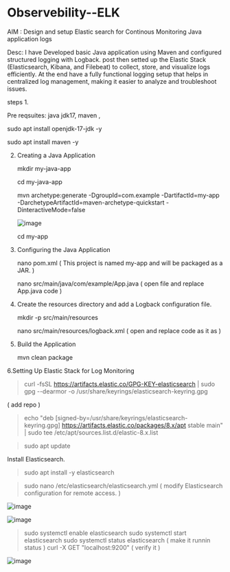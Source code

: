 # Observebility--ELK

AIM : Design and setup Elastic search for Continous Monitoring Java application logs

Desc: I have Developed  basic  Java application using Maven and configured structured logging with Logback. post  then setted up the Elastic Stack (Elasticsearch, Kibana, and Filebeat) to collect, store, and visualize logs efficiently. At the end  have a fully functional logging setup that helps in centralized log management, making it easier to analyze and troubleshoot issues.


steps 
1.

Pre reqsuites: 
java jdk17, maven , 

sudo apt install openjdk-17-jdk -y

sudo apt install maven -y


2. Creating a Java Application

   mkdir my-java-app
   
   cd my-java-app

   mvn archetype:generate -DgroupId=com.example -DartifactId=my-app -DarchetypeArtifactId=maven-archetype-quickstart -DinteractiveMode=false


   ![image](https://github.com/user-attachments/assets/096d635d-0d9a-4bbb-b41e-a5409f04fe40)


   cd my-app


3. Configuring the Java Application


     nano pom.xml  ( This project is named my-app and will be packaged as a JAR.  )

     nano src/main/java/com/example/App.java  ( open file and replace App.java code )


4. Create the resources directory and add a Logback configuration file.

     mkdir -p src/main/resources

     nano src/main/resources/logback.xml  ( open and replace code as it as )

     

     
5. Build the Application

     mvn clean package

6.Setting Up Elastic Stack for Log Monitoring

   >curl -fsSL https://artifacts.elastic.co/GPG-KEY-elasticsearch | sudo gpg --dearmor -o /usr/share/keyrings/elasticsearch-keyring.gpg

   ( add repo )

   >echo "deb [signed-by=/usr/share/keyrings/elasticsearch-keyring.gpg] https://artifacts.elastic.co/packages/8.x/apt stable main" | sudo tee /etc/apt/sources.list.d/elastic-8.x.list


   >sudo apt update

  Install Elasticsearch.

 > sudo apt install -y elasticsearch

 > sudo nano /etc/elasticsearch/elasticsearch.yml  ( modify  Elasticsearch configuration for remote access. )

 ![image](https://github.com/user-attachments/assets/cb1a2d03-fc59-41d8-949a-34f4eaa0a4de)

 ![image](https://github.com/user-attachments/assets/bf8206b9-944b-48cf-8856-37a3399d0824)

 > sudo systemctl enable elasticsearch
 > sudo systemctl start elasticsearch
 > sudo systemctl status elasticsearch ( make it runnin status  )
 > curl -X GET "localhost:9200" ( verify it ) 




   

![image](https://github.com/user-attachments/assets/5f60f065-e6fd-46f6-88f3-87fd01a9e79d)
